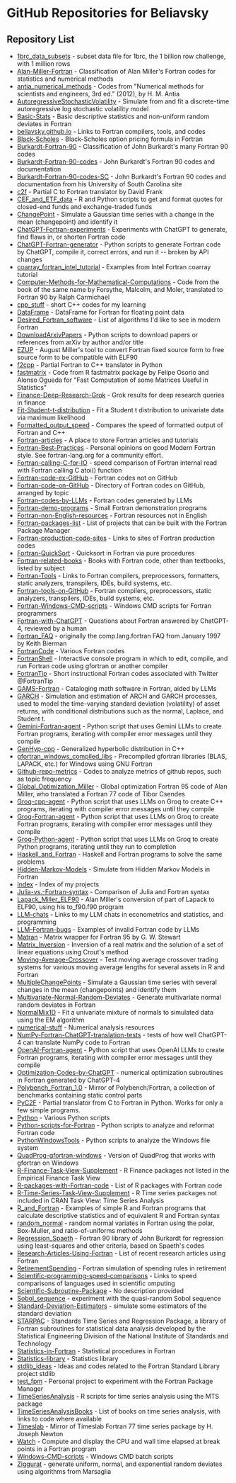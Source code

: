 # GitHub Repositories for Beliavsky

## Repository List

- [1brc_data_subsets](https://github.com/Beliavsky/1brc_data_subsets) - subset data file for 1brc, the 1 billion row challenge, with 1 million rows
- [Alan-Miller-Fortran](https://github.com/Beliavsky/Alan-Miller-Fortran) - Classification of Alan Miller's Fortran codes for statistics and numerical methods
- [antia_numerical_methods](https://github.com/Beliavsky/antia_numerical_methods) - Codes from "Numerical methods for scientists and engineers, 3rd ed." (2012), by H. M. Antia
- [AutoregressiveStochasticVolatility](https://github.com/Beliavsky/AutoregressiveStochasticVolatility) - Simulate from and fit a discrete-time autoregressive log stochastic volatility model
- [Basic-Stats](https://github.com/Beliavsky/Basic-Stats) - Basic descriptive statistics and non-uniform random deviates in Fortran
- [beliavsky.github.io](https://github.com/Beliavsky/beliavsky.github.io) - Links to Fortran compilers, tools, and codes
- [Black-Scholes](https://github.com/Beliavsky/Black-Scholes) - Black-Scholes option pricing formula in Fortran
- [Burkardt-Fortran-90](https://github.com/Beliavsky/Burkardt-Fortran-90) - Classification of John Burkardt's many Fortran 90 codes
- [Burkardt-Fortran-90-codes](https://github.com/Beliavsky/Burkardt-Fortran-90-codes) - John Burkardt's Fortran 90 codes and documentation
- [Burkardt-Fortran-90-codes-SC](https://github.com/Beliavsky/Burkardt-Fortran-90-codes-SC) - John Burkardt's Fortran 90 codes and documentation from his University of South Carolina site
- [c2f](https://github.com/Beliavsky/c2f) - Partial C to Fortran translator by David Frank
- [CEF_and_ETF_data](https://github.com/Beliavsky/CEF_and_ETF_data) - R and Python scripts to get and format quotes for closed-end funds and exchange-traded funds
- [ChangePoint](https://github.com/Beliavsky/ChangePoint) - Simulate a Gaussian time series with a change in the mean (changepoint) and identify it
- [ChatGPT-Fortran-experiments](https://github.com/Beliavsky/ChatGPT-Fortran-experiments) - Experiments with ChatGPT to generate, find flaws in, or shorten Fortran code
- [ChatGPT-Fortran-generator](https://github.com/Beliavsky/ChatGPT-Fortran-generator) - Python scripts to generate Fortran code by ChatGPT, compile it, correct errors, and run it -- broken by API changes
- [coarray_fortran_intel_tutorial](https://github.com/Beliavsky/coarray_fortran_intel_tutorial) - Examples from Intel Fortran coarray tutorial
- [Computer-Methods-for-Mathematical-Computations](https://github.com/Beliavsky/Computer-Methods-for-Mathematical-Computations) - Code from the book of the same name by Forsythe, Malcolm, and Moler, translated to Fortran 90 by Ralph Carmichael
- [cpp_stuff](https://github.com/Beliavsky/cpp_stuff) - short C++ codes for my learning
- [DataFrame](https://github.com/Beliavsky/DataFrame) - DataFrame for Fortran for floating point data
- [Desired_Fortran_software](https://github.com/Beliavsky/Desired_Fortran_software) - List of algorithms I'd like to see in modern Fortran
- [DownloadArxivPapers](https://github.com/Beliavsky/DownloadArxivPapers) - Python scripts to download papers or references from arXiv by author and/or title
- [EZUP](https://github.com/Beliavsky/EZUP) - August Miller's tool to convert Fortran fixed source form to free source form to be compatible with ELF90
- [f2cpp](https://github.com/Beliavsky/f2cpp) - Partial Fortran to C++ translator in Python
- [fastmatrix](https://github.com/Beliavsky/fastmatrix) - Code from R fastmatrix package by Felipe Osorio and Alonso Ogueda for "Fast Computation of some Matrices Useful in Statistics" 
- [Finance-Deep-Research-Grok](https://github.com/Beliavsky/Finance-Deep-Research-Grok) - Grok results for deep research queries in finance
- [Fit-Student-t-distribution](https://github.com/Beliavsky/Fit-Student-t-distribution) - Fit a Student t distribution to univariate data via maximum likelihood
- [Formatted_output_speed](https://github.com/Beliavsky/Formatted_output_speed) - Compares the speed of formatted output of Fortran and C++
- [Fortran-articles](https://github.com/Beliavsky/Fortran-articles) - A place to store Fortran articles and tutorials
- [Fortran-Best-Practices](https://github.com/Beliavsky/Fortran-Best-Practices) - Personal opinions on good Modern Fortran style. See fortran-lang.org for a community effort.
- [Fortran-calling-C-for-IO](https://github.com/Beliavsky/Fortran-calling-C-for-IO) - speed comparison of Fortran internal read with Fortran calling C atoi() function
- [Fortran-code-ex-GitHub](https://github.com/Beliavsky/Fortran-code-ex-GitHub) - Fortran codes not on GitHub
- [Fortran-code-on-GitHub](https://github.com/Beliavsky/Fortran-code-on-GitHub) - Directory of Fortran codes on GitHub, arranged by topic
- [Fortran-codes-by-LLMs](https://github.com/Beliavsky/Fortran-codes-by-LLMs) - Fortran codes generated by LLMs
- [Fortran-demo-programs](https://github.com/Beliavsky/Fortran-demo-programs) - Small Fortran demonstration programs
- [Fortran-non-English-resources](https://github.com/Beliavsky/Fortran-non-English-resources) - Fortran resources not in English
- [Fortran-packages-list](https://github.com/Beliavsky/Fortran-packages-list) - List of projects that can be built with the Fortran Package Manager
- [Fortran-production-code-sites](https://github.com/Beliavsky/Fortran-production-code-sites) - Links to sites of Fortran production codes
- [Fortran-QuickSort](https://github.com/Beliavsky/Fortran-QuickSort) - Quicksort in Fortran via pure procedures
- [Fortran-related-books](https://github.com/Beliavsky/Fortran-related-books) - Books with Fortran code, other than textbooks, listed by subject
- [Fortran-Tools](https://github.com/Beliavsky/Fortran-Tools) - Links to Fortran compilers, preprocessors, formatters, static analyzers, transpilers, IDEs, build systems, etc.
- [Fortran-tools-on-GitHub](https://github.com/Beliavsky/Fortran-tools-on-GitHub) - Fortran compilers, preprocessors, static analyzers, transpilers, IDEs, build systems, etc.
- [Fortran-Windows-CMD-scripts](https://github.com/Beliavsky/Fortran-Windows-CMD-scripts) - Windows CMD scripts for Fortran programmers
- [Fortran-with-ChatGPT](https://github.com/Beliavsky/Fortran-with-ChatGPT) - Questions about Fortran answered by ChatGPT-4, reviewed by a human
- [Fortran_FAQ](https://github.com/Beliavsky/Fortran_FAQ) - originally the comp.lang.fortran FAQ from January 1997 by Keith Bierman
- [FortranCode](https://github.com/Beliavsky/FortranCode) - Various Fortran codes
- [FortranShell](https://github.com/Beliavsky/FortranShell) - Interactive console program in which to edit, compile, and run Fortran code using gfortran or another compiler
- [FortranTip](https://github.com/Beliavsky/FortranTip) - Short instructional Fortran codes associated with Twitter @FortranTip
- [GAMS-Fortran](https://github.com/Beliavsky/GAMS-Fortran) - Cataloging math software in Fortran, aided by LLMs
- [GARCH](https://github.com/Beliavsky/GARCH) - Simulation and estimation of ARCH and GARCH processes, used to model the time-varying standard deviation (volatility) of asset returns, with conditional distributions such as the normal, Laplace, and Student t.
- [Gemini-Fortran-agent](https://github.com/Beliavsky/Gemini-Fortran-agent) - Python script that uses Gemini LLMs to create Fortran programs, iterating with compiler error messages until they compile
- [GenHyp-cpp](https://github.com/Beliavsky/GenHyp-cpp) - Generalized hyperbolic distribution in C++
- [gfortran_windows_compiled_libs](https://github.com/Beliavsky/gfortran_windows_compiled_libs) - Precompiled gfortran libraries (BLAS, LAPACK, etc.) for Windows using GNU Fortran
- [Github-repo-metrics](https://github.com/Beliavsky/Github-repo-metrics) - Codes to analyze metrics of github repos, such as topic frequency
- [Global_Optimization_Miller](https://github.com/Beliavsky/Global_Optimization_Miller) - Global optimization Fortran 95 code of Alan Miller, who translated a Fortran 77 code of Tibor Csendes
- [Groq-cpp-agent](https://github.com/Beliavsky/Groq-cpp-agent) - Python script that uses LLMs on Groq to create C++ programs, iterating with compiler error messages until they compile
- [Groq-Fortran-agent](https://github.com/Beliavsky/Groq-Fortran-agent) - Python script that uses LLMs on Groq to create Fortran programs, iterating with compiler error messages until they compile
- [Groq-Python-agent](https://github.com/Beliavsky/Groq-Python-agent) - Python script that uses LLMs on Groq to create Python programs, iterating until they run to completion
- [Haskell_and_Fortran](https://github.com/Beliavsky/Haskell_and_Fortran) - Haskell and Fortran programs to solve the same problems
- [Hidden-Markov-Models](https://github.com/Beliavsky/Hidden-Markov-Models) - Simulate from Hidden Markov Models in Fortran
- [Index](https://github.com/Beliavsky/Index) - Index of my projects
- [Julia-vs.-Fortran-syntax](https://github.com/Beliavsky/Julia-vs.-Fortran-syntax) - Comparison of Julia and Fortran syntax
- [Lapack_Miller_ELF90](https://github.com/Beliavsky/Lapack_Miller_ELF90) - Alan Miller's conversion of part of Lapack to ELF90, using his to_f90.f90 program
- [LLM-chats](https://github.com/Beliavsky/LLM-chats) - Links to my LLM chats in econometrics and statistics, and programming
- [LLM-Fortran-bugs](https://github.com/Beliavsky/LLM-Fortran-bugs) - Examples of invalid Fortran code by LLMs
- [Matran](https://github.com/Beliavsky/Matran) - Matrix wrapper for Fortran 95 by G. W. Stewart
- [Matrix_Inversion](https://github.com/Beliavsky/Matrix_Inversion) - Inversion of a real matrix and the solution of a set of linear equations using Crout's method
- [Moving-Average-Crossover](https://github.com/Beliavsky/Moving-Average-Crossover) - Test moving average crossover trading systems for various moving average lengths for several assets in R and Fortran
- [MultipleChangePoints](https://github.com/Beliavsky/MultipleChangePoints) - Simulate a Gaussian time series with several changes in the mean (changepoints) and identify them
- [Multivariate-Normal-Random-Deviates](https://github.com/Beliavsky/Multivariate-Normal-Random-Deviates) - Generate multivariate normal random deviates in Fortran
- [NormalMix1D](https://github.com/Beliavsky/NormalMix1D) - Fit a univariate mixture of normals to simulated data using the EM algorithm
- [numerical-stuff](https://github.com/Beliavsky/numerical-stuff) - Numerical analysis resources
- [NumPy-Fortran-ChatGPT-translation-tests](https://github.com/Beliavsky/NumPy-Fortran-ChatGPT-translation-tests) - tests of how well ChatGPT-4 can translate NumPy code to Fortran
- [OpenAI-Fortran-agent](https://github.com/Beliavsky/OpenAI-Fortran-agent) - Python script that uses OpenAI LLMs to create Fortran programs, iterating with compiler error messages until they compile
- [Optimization-Codes-by-ChatGPT](https://github.com/Beliavsky/Optimization-Codes-by-ChatGPT) - numerical optimization subroutines in Fortran generated by ChatGPT-4
- [Polybench_Fortran_1.0](https://github.com/Beliavsky/Polybench_Fortran_1.0) - Mirror of Polybench/Fortran, a collection of benchmarks containing static control parts
- [PyC2F](https://github.com/Beliavsky/PyC2F) - Partial translator from C to Fortran in Python. Works for only a few simple programs.
- [Python](https://github.com/Beliavsky/Python) - Various Python scripts
- [Python-scripts-for-Fortran](https://github.com/Beliavsky/Python-scripts-for-Fortran) - Python scripts to analyze and reformat Fortran code
- [PythonWindowsTools](https://github.com/Beliavsky/PythonWindowsTools) - Python scripts to analyze the Windows file system
- [QuadProg-gfortran-windows](https://github.com/Beliavsky/QuadProg-gfortran-windows) - Version of QuadProg that works with gfortran on Windows
- [R-Finance-Task-View-Supplement](https://github.com/Beliavsky/R-Finance-Task-View-Supplement) - R Finance packages not listed in the Empirical Finance Task View
- [R-packages-with-Fortran-code](https://github.com/Beliavsky/R-packages-with-Fortran-code) - List of R packages with Fortran code
- [R-Time-Series-Task-View-Supplement](https://github.com/Beliavsky/R-Time-Series-Task-View-Supplement) - R Time series packages not included in CRAN Task View: Time Series Analysis
- [R_and_Fortran](https://github.com/Beliavsky/R_and_Fortran) - Examples of simple R and Fortran programs that calculate descriptive statistics and of equivalent R and Fortran syntax
- [random_normal](https://github.com/Beliavsky/random_normal) - random normal variates in Fortran using the polar, Box-Muller, and ratio-of-uniforms methods
- [Regression_Spaeth](https://github.com/Beliavsky/Regression_Spaeth) - Fortran 90 library of John Burkardt for regression using least-squares and other criteria, based on Spaeth's codes
- [Research-Articles-Using-Fortran](https://github.com/Beliavsky/Research-Articles-Using-Fortran) - List of recent research articles using Fortran
- [RetirementSpending](https://github.com/Beliavsky/RetirementSpending) - Fortran simulation of spending rules in retirement
- [Scientific-programming-speed-comparisons](https://github.com/Beliavsky/Scientific-programming-speed-comparisons) - Links to speed comparisons of languages used in scientific omputing
- [Scientific-Subroutine-Package](https://github.com/Beliavsky/Scientific-Subroutine-Package) - No description provided
- [Sobol_sequence](https://github.com/Beliavsky/Sobol_sequence) - experiment with the quasi-random Sobol sequence
- [Standard-Deviation-Estimators](https://github.com/Beliavsky/Standard-Deviation-Estimators) - simulate some estimators of the standard deviation
- [STARPAC](https://github.com/Beliavsky/STARPAC) - Standards Time Series and Regression Package, a library of Fortran subroutines for statistical data analysis developed by the Statistical Engineering Division of the National Institute of Standards and Technology
- [Statistics-in-Fortran](https://github.com/Beliavsky/Statistics-in-Fortran) - Statistical procedures in Fortran
- [Statistics-library](https://github.com/Beliavsky/Statistics-library) - Statistics library
- [stdlib_ideas](https://github.com/Beliavsky/stdlib_ideas) - Ideas and codes related to the Fortran Standard Library project stdlib
- [test_fpm](https://github.com/Beliavsky/test_fpm) - Personal project to experiment with the Fortran Package Manager
- [TimeSeriesAnalysis](https://github.com/Beliavsky/TimeSeriesAnalysis) - R scripts for time series analysis using the MTS package
- [TimeSeriesAnalysisBooks](https://github.com/Beliavsky/TimeSeriesAnalysisBooks) - List of books on time series analysis, with links to code where available
- [Timeslab](https://github.com/Beliavsky/Timeslab) - Mirror of Timeslab Fortran 77 time series package by H. Joseph Newton
- [Watch](https://github.com/Beliavsky/Watch) - Compute and display the CPU and wall time elapsed at break points in a Fortran program
- [Windows-CMD-scripts](https://github.com/Beliavsky/Windows-CMD-scripts) - Windows CMD batch scripts
- [Ziggurat](https://github.com/Beliavsky/Ziggurat) - generate uniform, normal, and exponential random deviates using algorithms from Marsaglia
